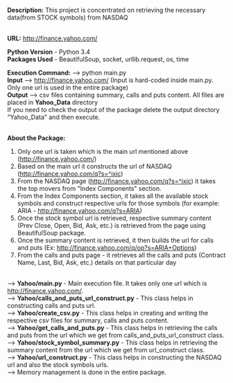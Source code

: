 <b>Description:</b> This project is concentrated on retrieving the necessary data(from STOCK symbols) from NASDAQ<br/><br/>


<b>URL:</b> http://finance.yahoo.com/<br/>

<b>Python Version</b> - Python 3.4<br/>
<b>Packages Used</b> - BeautifulSoup, socket, urllib.request, os, time<br/>

<b>Execution Command:</b> --> python main.py<br/>
<b>Input</b> --> http://finance.yahoo.com/ (Input is hard-coded inside main.py. Only one url is used in the entire package)<br/>
<b>Output</b> --> csv files containing summary, calls and puts content. All files are placed in <b>Yahoo_Data</b> directory <br/>
If you need to check the output of the package delete the output directory "Yahoo_Data" and then execute. <br/><br/>


<b>About the Package:</b> <br />
1) Only one url is taken which is the main url mentioned above (http://finance.yahoo.com/) <br />
2) Based on the main url it constructs the url of NASDAQ (http://finance.yahoo.com/q?s=^ixic) <br />
3) From the NASDAQ page (http://finance.yahoo.com/q?s=^ixic) it takes the top movers from "Index Components" section. <br />
4) From the Index Components section, it takes all the available stock symbols and construct respective urls for those symbols (for example: ARIA - http://finance.yahoo.com/q?s=ARIA)<br />
5) Once the stock symbol url is retrieved, respective summary content (Prev Close, Open, Bid, Ask, etc.) is retrieved from the page using BeautifulSoup package.<br />
6) Once the summary content is retrieved, it then builds the url for calls and puts (Ex: http://finance.yahoo.com/q/op?s=ARIA+Options)<br />
7) From the calls and puts page - it retrieves all the calls and puts (Contract Name, Last, Bid, Ask, etc.) details on that particular day<br /><br/>


--> <b>Yahoo/main.py</b> - Main execution file. It takes only one url which is http://finance.yahoo.com/. <br/>
--> <b>Yahoo/calls_and_puts_url_construct.py</b> - This class helps in constructing calls and puts url. <br/>
--> <b>Yahoo/create_csv.py</b> - This class helps in creating and writing the respective csv files for summary, calls and puts content. <br/>
--> <b>Yahoo/get_calls_and_puts.py</b> - This class helps in retrieving the calls and puts from the url which we get from calls_and_puts_url_construct class. <br/>
--> <b>Yahoo/stock_symbol_summary.py</b> - This class helps in retrieving the summary content from the url which we get from url_construct class. <br/>
--> <b>Yahoo/url_construct.py</b> - This class helps in constructing the NASDAQ url and also the stock symbols urls. <br/>
--> Memory management is done in the entire package. <br/>